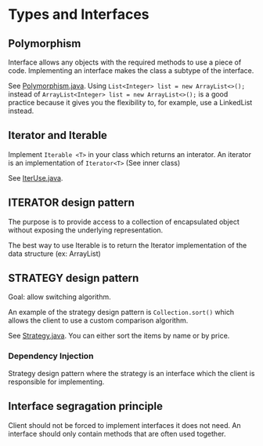 # Types and Interfaces

## Polymorphism

Interface allows any objects with the required methods to use a piece of code. Implementing an interface makes the class a subtype of the interface.

See [Polymorphism.java](code/Polymorphism.java). Using `List<Integer> list = new ArrayList<>();` instead of `ArrayList<Integer> list = new ArrayList<>();` is a good practice because it gives you the flexibility to, for example, use a LinkedList instead.

## Iterator and Iterable

Implement `Iterable <T>` in your class which returns an interator. An iterator is an implementation of `Iterator<T>` (See inner class)

See [IterUse.java](code/IterUse.java). 

## ITERATOR design pattern

The purpose is to provide access to a collection of encapsulated object without exposing the underlying representation.

The best way to use Iterable is to return the Iterator implementation of the data structure (ex: ArrayList)

## STRATEGY design pattern

Goal: allow switching algorithm.

An example of the strategy design pattern is `Collection.sort()` which allows the client to use a custom comparison algorithm.

See [Strategy.java](code/Strategy.java). You can either sort the items by name or by price.

### Dependency Injection

Strategy design pattern where the strategy is an interface which the client is responsible for implementing.

## Interface segragation principle

Client should not be forced to implement interfaces it does not need. An interface should only contain methods that are often used together.